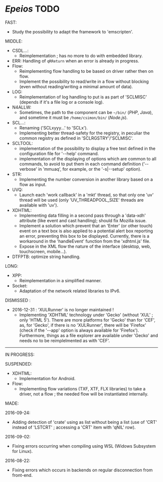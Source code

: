 # *Epeios* TODO

FAST:

- Study the possibility to adapt the framework to 'emscripten'.

MIDDLE:

- CSDL...:
	- Reimplementation ; has no more to do with embedded library.
- ERR:
	Handling of `qRReturn` when an error is already in progress.
- Flow:
	- Reimplementing flow handling to be based on driver rather then on flow.
	- Implement the possibility to read/write in a flow without blocking (even without reading/writing a minimal amount of data).
- LOG:
	- Reimplementation of log handling to put is as part of 'SCLMISC' (depends if it's a file log or a console log).
- N4ALLW:
  - Sometimes, the path to the component can be `~/bin/` (*PHP*, *Java*), and sometime it must be `/home/csimon/bin/` (*Node.js*).
- SCL...:
	- Renaming ('SCLxyyy...' to 'SCLx').
	- Implementing better thread-safety for the registry, in peculiar the common registry as defined in 'SCLRGSTRY'/'SCLMISC'.
- SCLTOOL:
	- implementation of the possibility to display a free text defined in the configuration file for '--help' command.
	- implementation of the displaying of options which are common to all commands, to avoid to put them in each command definition
	  ('--verbose' in 'mmuaq', for example, or the '-s|--setup' option).
- STR:
	- Implementing the number conversion in another library based on a flow as input.
- UVQ:
	- Launch each 'work callback' in a 'mkt' thread, so that only one 'uv' thread will be used (only 'UV_THREADPOOL_SIZE' threads are available with 'uv').
- XDHTML:
	- Implementing data filling in a second pass through a 'data-xdh' attribute (like event and cast handling); should fix Mozilla issue.
	- Implement a solution which prevent that an 'Enter' (or other touch) event on a text box is also applied to a potential alert box reporting an error,
	  preventing this box to be displayed. Currently, there is a workaround in the 'handleEvent' function from the 'xdhtml.js' file.
	- Expose in the XML flow the nature of the interface (desktop, web, touchscreen, mobile...).
- DTFPTB: optimize string handling.


LONG:

- XPP:
	- Reimplementation in a simplified manner.
- Socket:
	- Adaptation of the network related libraries to IPv6.

DISMISSED :

- 2016-12-31 : 'XULRunner' is no longer maintained !
  - Implementing 'XDHTML' technology under 'Gecko' (without 'XUL' ; only 'HTML 5'). There are more platforms for 'Gecko' than for 'CEF', as,
    for 'Gecko', if there is no 'XULRunner', there will be 'Firefox' (check if the '--app' option is always available for 'Firefox').
    Furthermore, things as a file explorer are available under 'Gecko' and needs no to be reimplelmented as with 'CEF'.



--------------------------------------------------------------------

IN PROGRESS:

SUSPENDED:

- XDHTML:
	- Implementation for Android.
- Flow:
	- Implementing flow variations (TXF, XTF, FLX libraries) to take a driver, not a flow ; the needed flow will be instantiated internally.

	
MADE:

2016-09-24:
- Adding detection of 'crate' using as list without being a list (use of 'CRT' instead of 'LSTCRT' ; accessing a 'CRT' item with 'qNIL' row).

2016-09-02:
- Fixing errors occurring when compiling using WSL (Widows Subsystem for Linux).

2016-08-22:
- Fixing errors which occurs in backends on regular disconnection from front-end.

